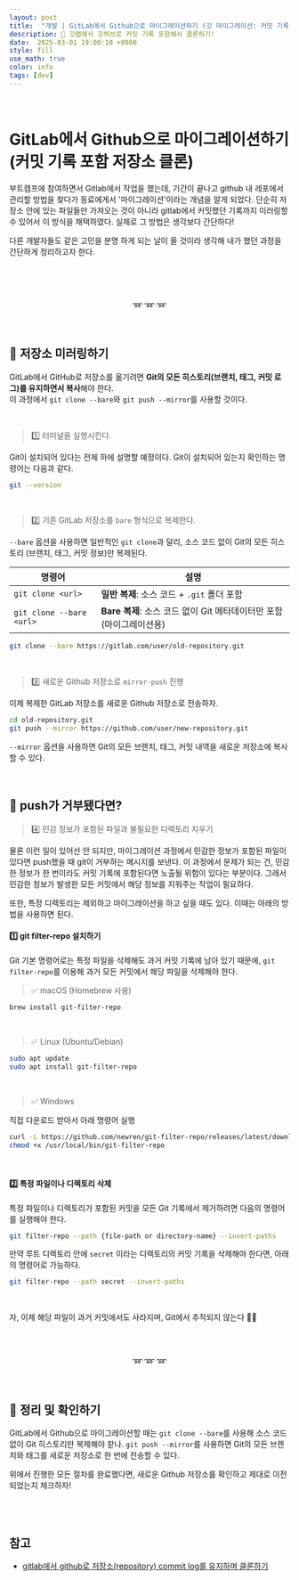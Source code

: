 ```yaml
---
layout: post
title:  "개발 | GitLab에서 Github으로 마이그레이션하기 (깃 마이그레이션: 커밋 기록 포함 저장소 클론)"
description: 🚀 깃랩에서 깃허브로 커밋 기록 포함해서 클론하기!
date:  2025-03-01 19:00:10 +0900
style: fill
use_math: true
color: info
tags: [dev]
---
```


<script async src="https://pagead2.googlesyndication.com/pagead/js/adsbygoogle.js?client=ca-pub-7280083909521856"
     crossorigin="anonymous"></script>
<ins class="adsbygoogle"
     style="display:block; text-align:center;"
     data-ad-layout="in-article"
     data-ad-format="fluid"
     data-ad-client="ca-pub-7280083909521856"
     data-ad-slot="4964002703"></ins>
<script>
     (adsbygoogle = window.adsbygoogle || []).push({});
</script>

<br/>

# GitLab에서 Github으로 마이그레이션하기 (커밋 기록 포함 저장소 클론)

부트캠프에 참여하면서 Gitlab에서 작업을 했는데, 기간이 끝나고 github 내 레포에서 관리할 방법을 찾다가 동료에게서 '마이그레이션'이라는 개념을 알게 되었다. 단순히 저장소 안에 있는 파일들만 가져오는 것이 아니라 gitlab에서 커밋했던 기록까지 미러링할 수 있어서 이 방식을 채택하였다. 실제로 그 방법은 생각보다 간단하다!

다른 개발자들도 같은 고민을 분명 하게 되는 날이 올 것이라 생각해 내가 했던 과정을 간단하게 정리하고자 한다.

<br><br><br>

<p align="center">
➿ ➿ ➿
</p>

<br/>

## 📌 저장소 미러링하기 

GitLab에서 GitHub로 저장소를 옮기려면 **Git의 모든 히스토리(브랜치, 태그, 커밋 로그)를 유지하면서 복사**해야 한다.   
이 과정에서 `git clone --bare`와 `git push --mirror`를 사용할 것이다.

<br/>

> 1️⃣ 터미널을 실행시킨다.

Git이 설치되어 있다는 전제 하에 설명할 예정이다. Git이 설치되어 있는지 확인하는 명령어는 다음과 같다.

```sh
git --version
```

<br/>

> 2️⃣ 기존 GitLab 저장소를 `bare` 형식으로 복제한다.

`--bare` 옵션을 사용하면 일반적인 `git clone`과 달리, 소스 코드 없이 Git의 모든 히스토리 (브랜치, 태그, 커밋 정보)만 복제된다.

<table width="100%">
  <thead>
    <tr>
      <th><strong>명령어</strong></th>
      <th><strong>설명</strong></th>
    </tr>
  </thead>
  <tbody>
    <tr>
      <td><code>git clone &lt;url&gt;</code></td>
      <td><strong>일반 복제</strong>: 소스 코드 + <code>.git</code> 폴더 포함</td>
    </tr>
    <tr>
      <td><code>git clone --bare &lt;url&gt;</code></td>
      <td><strong>Bare 복제</strong>: 소스 코드 없이 Git 메타데이터만 포함 (마이그레이션용)</td>
    </tr>
  </tbody>
</table>


```sh
git clone --bare https://gitlab.com/user/old-repository.git
```

<br/>

> 3️⃣ 새로운 Github 저장소로 `mirror-push` 진행

이제 복제한 GitLab 저장소를 새로운 Github 저장소로 전송하자.

```sh
cd old-repository.git
git push --mirror https://github.com/user/new-repository.git
```

`--mirror` 옵션을 사용하면 Git의 모든 브랜치, 태그, 커밋 내역을 새로운 저장소에 복사할 수 있다. 

<br/>


## 💬 push가 거부됐다면?

> 4️⃣ 민감 정보가 포함된 파일과 불필요한 디렉토리 지우기

물론 이런 일이 있어선 안 되지만, 마이그레이션 과정에서 민감한 정보가 포함된 파일이 있다면 push했을 때 git이 거부하는 메시지를 보낸다. 이 과정에서 문제가 되는 건, 민감한 정보가 한 번이라도 커밋 기록에 포함된다면 노출될 위험이 있다는 부분이다. 그래서 민감한 정보가 발생한 모든 커밋에서 해당 정보를 지워주는 작업이 필요하다. 

또한, 특정 디렉토리는 제외하고 마이그레이션을 하고 싶을 때도 있다. 이때는 아래의 방법을 사용하면 된다.

#### 1️⃣ git filter-repo 설치하기
Git 기본 명령어로는 특정 파일을 삭제해도 과거 커밋 기록에 남아 있기 때문에, `git filter-repo`를 이용해 과거 모든 커밋에서 해당 파일을 삭제해야 한다. 

> ✅ macOS (Homebrew 사용)

```sh
brew install git-filter-repo
```
<br/>

> ✅ Linux (Ubuntu/Debian)

```sh
sudo apt update
sudo apt install git-filter-repo
```
<br/>

> ✅ Windows

직접 다운로드 받아서 아래 명령어 실행
```sh
curl -L https://github.com/newren/git-filter-repo/releases/latest/download/git-filter-repo.tar.xz | tar -xJf - -C /usr/local/bin
chmod +x /usr/local/bin/git-filter-repo
```
<br/>

#### 2️⃣ 특정 파일이나 디렉토리 삭제
특정 파일이나 디렉토리가 포함된 커밋을 모든 Git 기록에서 제거하려면 다음의 명령어를 실행해야 한다.


```sh
git filter-repo --path {file-path or directory-name} --invert-paths
```

만약 루트 디렉토리 안에 `secret` 이라는 디렉토리의 커밋 기록을 삭제해야 한다면, 아래의 명령어로 가능하다.

```sh
git filter-repo --path secret --invert-paths
```
<br/>

자, 이제 해당 파일이 과거 커밋에서도 사라지며, Git에서 추적되지 않는다 🎉🎉

<br/><br/>

<p align="center">
➿ ➿ ➿
</p>

<br/>

## 📌 정리 및 확인하기

GitLab에서 Github으로 마이그레이션할 때는 `git clone --bare`를 사용해 소스 코드 없이 Git 히스토리만 복제해야 핟나. `git push --mirror`를 사용하면 Git의 모든 브랜치와 태그를 새로운 저장소로 한 번에 전송할 수 있다.

위에서 진행한 모든 절차를 완료했다면, 새로운 Github 저장소를 확인하고 제대로 이전되었는지 체크하자!

<br/><br/>


## 참고

- [gitlab에서 github로 저장소(repository) commit log를 유지하며 클론하기](https://lazyren.github.io/devlog/gitlab-to-github-repo-clone.html)

<br/><br/><br/>

